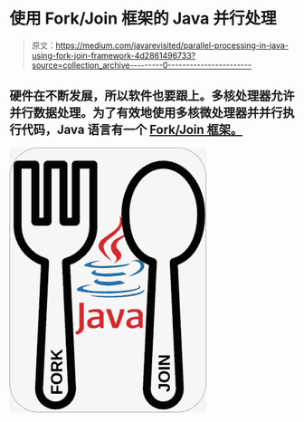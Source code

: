 # 使用 Fork/Join 框架的 Java 并行处理

> 原文：<https://medium.com/javarevisited/parallel-processing-in-java-using-fork-join-framework-4d2861496733?source=collection_archive---------0----------------------->

## 硬件在不断发展，所以软件也要跟上。多核处理器允许并行数据处理。为了有效地使用多核微处理器并并行执行代码，Java 语言有一个 [Fork/Join 框架。](https://javarevisited.blogspot.sg/2011/09/fork-join-task-java7-tutorial.html)

[![](img/062142dacae5c7a6d5baa1b519d2a565.png)](https://javarevisited.blogspot.com/2016/12/difference-between-executor-framework-and-ForkJoinPool-in-Java.html)